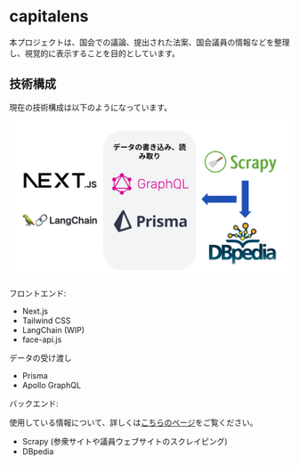 # capitalens

本プロジェクトは、国会での議論、提出された法案、国会議員の情報などを整理し、視覚的に表示することを目的としています。

## 技術構成

現在の技術構成は以下のようになっています。

![技術構成](./image.jpg)

フロントエンド:

- Next.js
- Tailwind CSS
- LangChain (WIP)
- face-api.js

データの受け渡し

- Prisma
- Apollo GraphQL

バックエンド:

使用している情報について、詳しくは[こちらのページ](https://capitalens.vercel.app/data)をご覧ください。

- Scrapy (参衆サイトや議員ウェブサイトのスクレイピング)
- DBpedia
